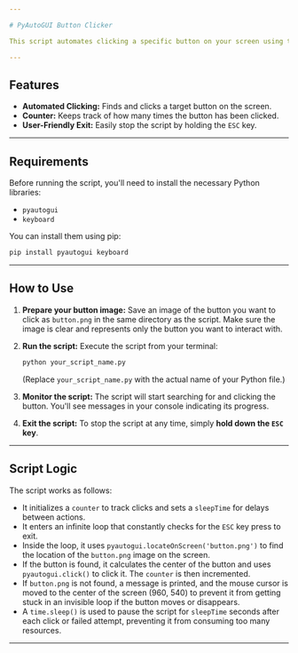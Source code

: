 ```yaml
---

# PyAutoGUI Button Clicker

This script automates clicking a specific button on your screen using the `pyautogui` library. It continuously searches for an image of the button and clicks it when found.

---
```


## Features

* **Automated Clicking:** Finds and clicks a target button on the screen.
* **Counter:** Keeps track of how many times the button has been clicked.
* **User-Friendly Exit:** Easily stop the script by holding the `ESC` key.

---

## Requirements

Before running the script, you'll need to install the necessary Python libraries:

* `pyautogui`
* `keyboard`

You can install them using pip:

```bash
pip install pyautogui keyboard
```

---

## How to Use

1.  **Prepare your button image:**
    Save an image of the button you want to click as `button.png` in the same directory as the script. Make sure the image is clear and represents only the button you want to interact with.

2.  **Run the script:**
    Execute the script from your terminal:

    ```bash
    python your_script_name.py
    ```
    (Replace `your_script_name.py` with the actual name of your Python file.)

3.  **Monitor the script:**
    The script will start searching for and clicking the button. You'll see messages in your console indicating its progress.

4.  **Exit the script:**
    To stop the script at any time, simply **hold down the `ESC` key**.

---

## Script Logic

The script works as follows:

* It initializes a `counter` to track clicks and sets a `sleepTime` for delays between actions.
* It enters an infinite loop that constantly checks for the `ESC` key press to exit.
* Inside the loop, it uses `pyautogui.locateOnScreen('button.png')` to find the location of the `button.png` image on the screen.
* If the button is found, it calculates the center of the button and uses `pyautogui.click()` to click it. The `counter` is then incremented.
* If `button.png` is not found, a message is printed, and the mouse cursor is moved to the center of the screen (960, 540) to prevent it from getting stuck in an invisible loop if the button moves or disappears.
* A `time.sleep()` is used to pause the script for `sleepTime` seconds after each click or failed attempt, preventing it from consuming too many resources.

---
